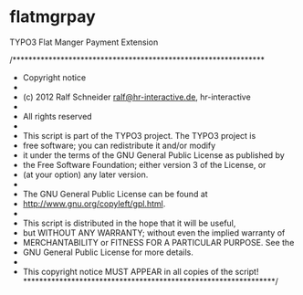 flatmgrpay
==========

TYPO3 Flat Manger Payment Extension

/***************************************************************
 *  Copyright notice
 *
 *  (c) 2012 Ralf Schneider <ralf@hr-interactive.de>, hr-interactive
 *  
 *  All rights reserved
 *
 *  This script is part of the TYPO3 project. The TYPO3 project is
 *  free software; you can redistribute it and/or modify
 *  it under the terms of the GNU General Public License as published by
 *  the Free Software Foundation; either version 3 of the License, or
 *  (at your option) any later version.
 *
 *  The GNU General Public License can be found at
 *  http://www.gnu.org/copyleft/gpl.html.
 *
 *  This script is distributed in the hope that it will be useful,
 *  but WITHOUT ANY WARRANTY; without even the implied warranty of
 *  MERCHANTABILITY or FITNESS FOR A PARTICULAR PURPOSE.  See the
 *  GNU General Public License for more details.
 *
 *  This copyright notice MUST APPEAR in all copies of the script!
 ***************************************************************/